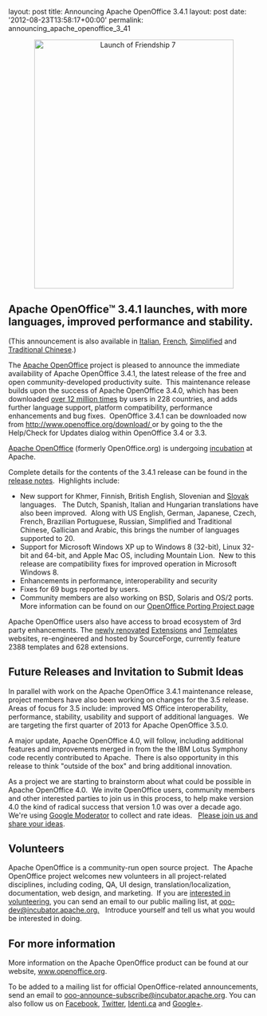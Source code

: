 layout: post
title: Announcing Apache OpenOffice 3.4.1
layout: post
date: '2012-08-23T13:58:17+00:00'
permalink: announcing_apache_openoffice_3_41

<div align="center"><a title="Launch of Friendship 7 by NASA on The Commons, on Flickr" href="http://www.flickr.com/photos/nasacommons/4858565516/"><img width="400" height="500" alt="Launch of Friendship 7" src="http://farm5.staticflickr.com/4143/4858565516_182aeffec3.jpg" /></a></div> 
  <p> </p> 
  <h2>Apache OpenOffice™ 3.4.1 launches, with more languages, improved performance and stability. <br /></h2> 
  <p>(This announcement is also available in <a href="http://www.openoffice.org/it/stampa/comunicati/aoo341.html">Italian</a>, <a href="http://www.openoffice.org/fr/AOO_annonce_3_4_1.html">French</a>, <a href="http://www.openoffice.org/zh-cn/news/aoo341.html">Simplified</a> and <a href="http://www.openoffice.org/zh-tw/news/aoo341.html">Traditional Chinese</a>.)<br /></p> 
  <p>The <a href="http://www.openoffice.org/">Apache OpenOffice</a> project is pleased to announce the immediate availability of Apache OpenOffice 3.4.1, the latest release of the free and open community-developed productivity suite.&nbsp; This maintenance release builds upon the success of Apache OpenOffice 3.4.0, which has been downloaded <a href="http://www.openoffice.org/stats/">over 12 million times</a> by users in 228 countries, and adds further language support, platform compatibility, performance enhancements and bug fixes.&nbsp; OpenOffice 3.4.1 can be downloaded now from <a href="http://www.openoffice.org/download/">http://www.openoffice.org/download/ </a>or by going to the the Help/Check for Updates dialog within OpenOffice 3.4 or 3.3.<br /></p> 
  <p><a href="http://www.openoffice.org/">Apache OpenOffice</a> (formerly OpenOffice.org) is undergoing <a href="http://incubator.apache.org/">incubation</a> at Apache.<br /></p> 
  <p> Complete details for the contents of the 3.4.1 release can be found in the <a href="http://www.openoffice.org/development/releases/3.4.1.html">release notes</a>.&nbsp; Highlights include: <br /></p> 
  <ul> 
    <li>New support for Khmer, Finnish, British English, Slovenian and <a href="http://www.openoffice.org/sk/">Slovak</a> languages. &nbsp; The Dutch, Spanish, Italian and Hungarian translations have also been improved.&nbsp; Along with US English, German, Japanese, Czech, French, Brazilian Portuguese, Russian, Simplified and Traditional Chinese, Gallician and Arabic, this brings the number of languages supported to 20.</li> 
    <li>Support for Microsoft Windows XP up to Windows 8 (32-bit), Linux 32-bit and 64-bit, and Apple Mac OS, including Mountain Lion.&nbsp; New to this release are compatibility fixes for improved operation in Microsoft Windows 8.<br /></li> 
    <li>Enhancements in performance, interoperability and security<br /></li> 
    <li>Fixes for 69 bugs reported by users.</li> 
    <li>Community members are also working on BSD, Solaris and OS/2 ports.&nbsp; More information can be found on our <a href="http://www.openoffice.org/porting/">OpenOffice Porting Project page</a> </li> 
  </ul> 
  <p>Apache OpenOffice users also have access to broad ecosystem of 3rd party enhancements. The <a href="http://sourceforge.net/blog/apache-openoffice-extensions-and-templates-new-features-available/">newly renovated</a> <a href="http://extensions.openoffice.org/">Extensions</a> and <a href="http://templates.openoffice.org/">Templates</a> websites, re-engineered and hosted by SourceForge, 
currently feature 2388 templates and 628 extensions.<br /></p> 
  <ul></ul> 
  <h2>Future Releases and Invitation to Submit Ideas<br /></h2> 
  <p>In parallel with work on the Apache OpenOffice 3.4.1 maintenance release, project members have also been working on changes for the 3.5 release.&nbsp; Areas of focus for 3.5 include: improved MS Office interoperability, performance, stability, usability and support of additional languages.&nbsp; We are targeting the first quarter of 2013 for Apache OpenOffice 3.5.0.</p> 
  <p>A major update, Apache OpenOffice 4.0, will follow, including additional features and improvements merged in from the the IBM Lotus Symphony code recently contributed to Apache.&nbsp; There is also opportunity in this release to think &quot;outside of the box&quot; and bring additional innovation.<br /></p> 
  <p>As a project we are starting to brainstorm about what could be possible in Apache OpenOffice 4.0.&nbsp; We invite OpenOffice users, community members and other interested parties to join us in this process, to help make version 4.0 the kind of radical success that version 1.0 was over a decade ago.&nbsp; We're using <a href="http://www.google.com/moderator/">Google Moderator</a> to collect and rate ideas. &nbsp; <a href="https://www.google.com/moderator/#16/e=2011d5">Please join us and share your ideas</a>.<br /></p> 
  <h2>Volunteers <br /></h2> 
  <p>Apache OpenOffice is a community-run open source project.&nbsp; The Apache OpenOffice project welcomes new volunteers in all project-related disciplines, including coding, QA, UI design, translation/localization, documentation, web design, and marketing.&nbsp; If you are <a href="http://incubator.apache.org/openofficeorg/get-involved.html">interested in volunteering</a>, you can send an email to our public mailing list, at <a href="http://incubator.apache.org">ooo-dev@incubator.apache.org.</a>&nbsp;&nbsp; Introduce yourself and tell us what you would be interested in doing.&nbsp; <br /></p> 
  <h2>For more information <br /></h2> 
  <p>More information on the Apache OpenOffice product can be found at our website, <a href="http://www.openoffice.org">www.openoffice.org</a>. <br /></p> 
  <p>
To be added to a mailing list for official OpenOffice-related announcements, send an email to <a href="mailto:ooo-announce-subscribe@incubator.apache.org">ooo-announce-subscribe@incubator.apache.org</a>. You can also 
follow us on <a href="http://www.facebook.com/ApacheOO">Facebook</a>, <a href="https://twitter.com/#%21/apacheoo">Twitter</a>, <a href="http://identi.ca/apacheoo">Identi.ca</a> and <a href="https://plus.google.com/u/0/114598373874764163668/">Google+</a>.
</p>
